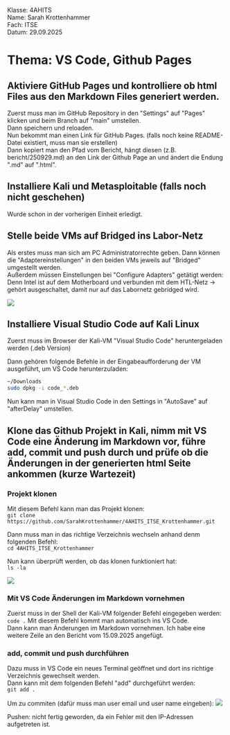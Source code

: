 Klasse: 4AHITS   
Name: Sarah Krottenhammer   
Fach: ITSE    
Datum: 29.09.2025

# Thema: VS Code, Github Pages
## Aktiviere GitHub Pages und kontrolliere ob html Files aus den Markdown Files generiert werden.
Zuerst muss man im GitHub Repository in den "Settings" auf "Pages" klicken und beim Branch auf "main" umstellen.   
Dann speichern und reloaden.   
Nun bekommt man einen Link für GitHub Pages. (falls noch keine README-Datei existiert, muss man sie erstellen)   
Dann kopiert man den Pfad vom Bericht, hängt diesen (z.B. bericht/250929.md) an den Link der Github Page an und ändert die Endung ".md" auf ".html".

## Installiere Kali und Metasploitable (falls noch nicht geschehen)
Wurde schon in der vorherigen Einheit erledigt. 

## Stelle beide VMs auf Bridged ins Labor-Netz
Als erstes muss man sich am PC Administratorrechte geben.
Dann können die "Adaptereinstellungen" in den beiden VMs jeweils auf "Bridged" umgestellt werden.   
Außerdem müssen Einstellungen bei "Configure Adapters" getätigt werden:   
Denn Intel ist auf dem Motherboard und verbunden mit dem HTL-Netz -> gehört ausgeschaltet, damit nur auf das Labornetz gebridged wird.   

![](https://github.com/user-attachments/assets/ea9b12a5-35d9-4e0e-8f1c-bcbe242d148e)

## Installiere Visual Studio Code auf Kali Linux
Zuerst muss im Browser der Kali-VM "Visual Studio Code" heruntergeladen werden (.deb Version)     

Dann gehören folgende Befehle in der Eingabeaufforderung der VM ausgeführt, um VS Code herunterzuladen: 

```sh
~/Downloads
sudo dpkg -i code_*.deb
```
 
Nun kann man in Visual Studio Code in den Settings in "AutoSave" auf "afterDelay" umstellen.

## Klone das Github Projekt in Kali, nimm mit VS Code eine Änderung im Markdown vor, führe add, commit und push durch und prüfe ob die Änderungen in der generierten html Seite ankommen (kurze Wartezeit)

### Projekt klonen
Mit diesem Befehl kann man das Projekt klonen:   
`git clone https://github.com/SarahKrottenhammer/4AHITS_ITSE_Krottenhammer.git`

Dann muss man in das richtige Verzeichnis wechseln anhand denm folgenden Befehl:   
`cd 4AHITS_ITSE_Krottenhammer`

Nun kann überprüft werden, ob das klonen funktioniert hat:   
`ls -la`
 
 ![](https://github.com/user-attachments/assets/71978bf5-3088-4c3c-944e-f27a066b35fb)

 ### Mit VS Code Änderungen im Markdown vornehmen
 Zuerst muss in der Shell der Kali-VM folgender Befehl eingegeben werden:    
 `code .` 
 Mit diesem Befehl kommt man automatisch ins VS Code.      
 Dann kann man Änderungen im Markdown vornehmen. Ich habe eine weitere Zeile an den Bericht vom 15.09.2025 angefügt.   

 ### add, commit und push durchführen
 Dazu muss in VS Code ein neues Terminal geöffnet und dort ins richtige Verzeichnis gewechselt werden.   
 Dann kann mit dem folgenden Befehl "add" durchgeführt werden:   
 `git add .`

 Um zu commiten (dafür muss man user email und user name eingeben):
 ![](https://github.com/user-attachments/assets/2609e1e6-d14e-47ff-9f73-9be28f5ec06e)

 Pushen: nicht fertig geworden, da ein Fehler mit den IP-Adressen aufgetreten ist. 

 
